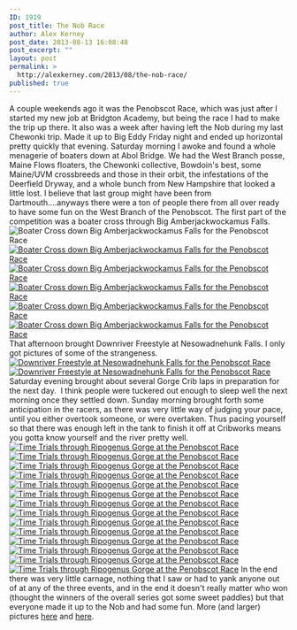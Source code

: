```yaml
---
ID: 1919
post_title: The Nob Race
author: Alex Kerney
post_date: 2013-08-13 16:08:48
post_excerpt: ""
layout: post
permalink: >
  http://alexkerney.com/2013/08/the-nob-race/
published: true
---
```

A couple weekends ago it was the Penobscot Race, which was just after I started my new job at Bridgton Academy, but being the race I had to make the trip up there. It also was a week after having left the Nob during my last Chewonki trip. Made it up to Big Eddy Friday night and ended up horizontal pretty quickly that evening. Saturday morning I awoke and found a whole menagerie of boaters down at Abol Bridge. We had the West Branch posse, Maine Flows floaters, the Chewonki collective, Bowdoin's best, some Maine/UVM crossbreeds and those in their orbit, the infestations of the Deerfield Dryway, and a whole bunch from New Hampshire that looked a little lost. I believe that last group might have been from Dartmouth....anyways there were a ton of people there from all over ready to have some fun on the West Branch of the Penobscot. The first part of the competition was a boater cross through Big Amberjackwockamus Falls. <img class="alignnone size-large wp-image-1923 [ftmt_id] nofotomoto" alt="Boater Cross down Big Amberjackwockamus Falls for the Penobscot Race" src="http://alexkerney.com/wp-content/uploads/2013/08/20130727_DSC0200-840x557.jpg" /> [<img class="alignnone size-large wp-image-1922 [ftmt_id] nofotomoto" alt="Boater Cross down Big Amberjackwockamus Falls for the Penobscot Race" src="http://alexkerney.com/wp-content/uploads/2013/08/20130727_DSC0165-840x557.jpg" />][1] [<img class="alignnone size-large wp-image-1927 [ftmt_id] nofotomoto" alt="Boater Cross down Big Amberjackwockamus Falls for the Penobscot Race" src="http://alexkerney.com/wp-content/uploads/2013/08/20130727_DSC0507-840x559.jpg" />][2] [<img class="alignnone size-large wp-image-1928 [ftmt_id] nofotomoto" alt="Boater Cross down Big Amberjackwockamus Falls for the Penobscot Race" src="http://alexkerney.com/wp-content/uploads/2013/08/20130727_DSC0583-840x559.jpg" />][3] [<img class="alignnone size-large wp-image-1924 [ftmt_id] nofotomoto" alt="Boater Cross down Big Amberjackwockamus Falls for the Penobscot Race" src="http://alexkerney.com/wp-content/uploads/2013/08/20130727_DSC0394-840x559.jpg" />][4] [<img class="alignnone size-large wp-image-1925 [ftmt_id] nofotomoto" alt="Boater Cross down Big Amberjackwockamus Falls for the Penobscot Race" src="http://alexkerney.com/wp-content/uploads/2013/08/20130727_DSC0400-840x557.jpg" />][5] That afternoon brought Downriver Freestyle at Nesowadnehunk Falls. I only got pictures of some of the strangeness.[<img class="alignnone size-large wp-image-1929 [ftmt_id] nofotomoto" alt="Downriver Freestyle at Nesowadnehunk Falls for the Penobscot Race" src="http://alexkerney.com/wp-content/uploads/2013/08/20130727_DSC0778-840x559.jpg" />][6] [<img class="alignnone size-large wp-image-1930 [ftmt_id] nofotomoto" alt="Downriver Freestyle at Nesowadnehunk Falls for the Penobscot Race" src="http://alexkerney.com/wp-content/uploads/2013/08/20130727_DSC0813-840x559.jpg" />][7] Saturday evening brought about several Gorge Crib laps in preparation for the next day.  I think people were tuckered out enough to sleep well the next morning once they settled down. Sunday morning brought forth some anticipation in the racers, as there was very little way of judging your pace, until you either overtook someone, or were overtaken. Thus pacing yourself so that there was enough left in the tank to finish it off at Cribworks means you gotta know yourself and the river pretty well. [<img class="alignnone size-large wp-image-1940 [ftmt_id] nofotomoto" alt="Time Trials through Ripogenus Gorge at the Penobscot Race" src="http://alexkerney.com/wp-content/uploads/2013/08/20130728_DSC0826-840x1264.jpg" />][8] [<img class="alignnone size-large wp-image-1941 [ftmt_id] nofotomoto" alt="Time Trials through Ripogenus Gorge at the Penobscot Race" src="http://alexkerney.com/wp-content/uploads/2013/08/20130728_DSC0844-840x1260.jpg" />][9] [<img class="alignnone size-large wp-image-1942 [ftmt_id] nofotomoto" alt="Time Trials through Ripogenus Gorge at the Penobscot Race" src="http://alexkerney.com/wp-content/uploads/2013/08/20130728_DSC0852-840x1260.jpg" />][10] [<img class="alignnone size-large wp-image-1931 [ftmt_id] nofotomoto" alt="Time Trials through Ripogenus Gorge at the Penobscot Race" src="http://alexkerney.com/wp-content/uploads/2013/08/20130728_DSC0021-840x1264.jpg" />][11] [<img class="alignnone size-large wp-image-1932 [ftmt_id] nofotomoto" alt="Time Trials through Ripogenus Gorge at the Penobscot Race" src="http://alexkerney.com/wp-content/uploads/2013/08/20130728_DSC0027-840x557.jpg" />][12] [<img class="alignnone size-large wp-image-1933 [ftmt_id] nofotomoto" alt="Time Trials through Ripogenus Gorge at the Penobscot Race" src="http://alexkerney.com/wp-content/uploads/2013/08/20130728_DSC0028-840x1264.jpg" />][13] [<img class="alignnone size-large wp-image-1934 [ftmt_id] nofotomoto" alt="Time Trials through Ripogenus Gorge at the Penobscot Race" src="http://alexkerney.com/wp-content/uploads/2013/08/20130728_DSC0076-840x1260.jpg" />][14] [<img class="alignnone size-large wp-image-1935 [ftmt_id] nofotomoto" alt="Time Trials through Ripogenus Gorge at the Penobscot Race" src="http://alexkerney.com/wp-content/uploads/2013/08/20130728_DSC0101-840x557.jpg" />][15] [<img class="alignnone size-large wp-image-1936 [ftmt_id] nofotomoto" alt="Time Trials through Ripogenus Gorge at the Penobscot Race" src="http://alexkerney.com/wp-content/uploads/2013/08/20130728_DSC0196-840x1264.jpg" />][16] [<img class="alignnone size-large wp-image-1937 [ftmt_id] nofotomoto" alt="Time Trials through Ripogenus Gorge at the Penobscot Race" src="http://alexkerney.com/wp-content/uploads/2013/08/20130728_DSC0287-840x1264.jpg" />][17] [<img class="alignnone size-large wp-image-1938 [ftmt_id] nofotomoto" alt="Time Trials through Ripogenus Gorge at the Penobscot Race" src="http://alexkerney.com/wp-content/uploads/2013/08/20130728_DSC0288-840x557.jpg" />][18] [<img class="alignnone size-large wp-image-1944 [ftmt_id] nofotomoto" alt="Time Trials through Ripogenus Gorge at the Penobscot Race" src="http://alexkerney.com/wp-content/uploads/2013/08/20130728_DSC0925-840x1260.jpg" />][19] [<img class="alignnone size-large wp-image-1943 [ftmt_id] nofotomoto" alt="Time Trials through Ripogenus Gorge at the Penobscot Race" src="http://alexkerney.com/wp-content/uploads/2013/08/20130728_DSC0887-840x557.jpg" />][20] [<img class="alignnone size-large wp-image-1939 [ftmt_id] nofotomoto" alt="Time Trials through Ripogenus Gorge at the Penobscot Race" src="http://alexkerney.com/wp-content/uploads/2013/08/20130728_DSC0307-840x1264.jpg" />][21] In the end there was very little carnage, nothing that I saw or had to yank anyone out of at any of the three events, and in the end it doesn't really matter who won (thought the winners of the overall series got some sweet paddles) but that everyone made it up to the Nob and had some fun. More (and larger) pictures [here][22] and [here][23].

 [1]: http://alexkerney.com/wp-content/uploads/2013/08/20130727_DSC0165.jpg
 [2]: http://alexkerney.com/wp-content/uploads/2013/08/20130727_DSC0507.jpg
 [3]: http://alexkerney.com/wp-content/uploads/2013/08/20130727_DSC0583.jpg
 [4]: http://alexkerney.com/wp-content/uploads/2013/08/20130727_DSC0394.jpg
 [5]: http://alexkerney.com/wp-content/uploads/2013/08/20130727_DSC0400.jpg
 [6]: http://alexkerney.com/wp-content/uploads/2013/08/20130727_DSC0778.jpg
 [7]: http://alexkerney.com/wp-content/uploads/2013/08/20130727_DSC0813.jpg
 [8]: http://alexkerney.com/wp-content/uploads/2013/08/20130728_DSC0826.jpg
 [9]: http://alexkerney.com/wp-content/uploads/2013/08/20130728_DSC0844.jpg
 [10]: http://alexkerney.com/wp-content/uploads/2013/08/20130728_DSC0852.jpg
 [11]: http://alexkerney.com/wp-content/uploads/2013/08/20130728_DSC0021.jpg
 [12]: http://alexkerney.com/wp-content/uploads/2013/08/20130728_DSC0027.jpg
 [13]: http://alexkerney.com/wp-content/uploads/2013/08/20130728_DSC0028.jpg
 [14]: http://alexkerney.com/wp-content/uploads/2013/08/20130728_DSC0076.jpg
 [15]: http://alexkerney.com/wp-content/uploads/2013/08/20130728_DSC0101.jpg
 [16]: http://alexkerney.com/wp-content/uploads/2013/08/20130728_DSC0196.jpg
 [17]: http://alexkerney.com/wp-content/uploads/2013/08/20130728_DSC0287.jpg
 [18]: http://alexkerney.com/wp-content/uploads/2013/08/20130728_DSC0288.jpg
 [19]: http://alexkerney.com/wp-content/uploads/2013/08/20130728_DSC0925.jpg
 [20]: http://alexkerney.com/wp-content/uploads/2013/08/20130728_DSC0887.jpg
 [21]: http://alexkerney.com/wp-content/uploads/2013/08/20130728_DSC0307.jpg
 [22]: https://www.evernote.com/shard/s165/sh/4207c5df-f667-4e21-bcd7-37e728debd06/8c8fcf190c149bce2f2c79a777301304 "The Nob Race - Part 1"
 [23]: https://www.evernote.com/shard/s165/sh/d52a6ac5-2404-40d8-9bcf-f82b2c2165c4/c0b24fc7a1b7357bcc9714dd9adad41c "The Nob Race - Part 2"